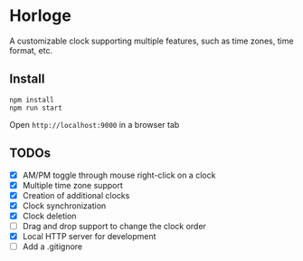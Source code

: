 # Horloge

A customizable clock supporting multiple features, such as time zones, time format, etc.

## Install

```
npm install
npm run start
```

Open `http://localhost:9000` in a browser tab

## TODOs
- [x] AM/PM toggle through mouse right-click on a clock
- [x] Multiple time zone support
- [x] Creation of additional clocks
- [x] Clock synchronization
- [x] Clock deletion
- [ ] Drag and drop support to change the clock order
- [x] Local HTTP server for development
- [ ] Add a .gitignore
